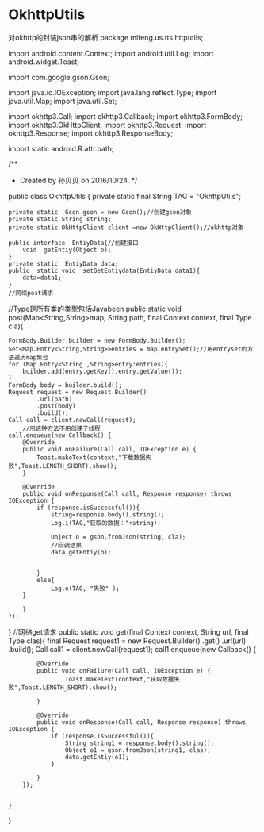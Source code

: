 # OkhttpUtils
对okhttp的封装json串的解析
package mifeng.us.tts.httputils;

import android.content.Context;
import android.util.Log;
import android.widget.Toast;

import com.google.gson.Gson;

import java.io.IOException;
import java.lang.reflect.Type;
import java.util.Map;
import java.util.Set;

import okhttp3.Call;
import okhttp3.Callback;
import okhttp3.FormBody;
import okhttp3.OkHttpClient;
import okhttp3.Request;
import okhttp3.Response;
import okhttp3.ResponseBody;

import static android.R.attr.path;

/**
 * Created by 孙贝贝 on 2016/10/24.
 */

public class OkhttpUtils {
    private static final String TAG = "OkhttpUtils";

    private static  Gson gson = new Gson();//创建gson对象
    private static String string;
    private static OkHttpClient client =new OkHttpClient();//okhttp对象

    public interface  EntiyData{//创建接口
        void  getEntiy(Object o);
    }
    private static  EntiyData data;
    public  static void  setGetEntiydata(EntiyData data1){
        data=data1;
    }
    //网络post请求
//Type是所有类的类型包括Javabeen
    public static  void post(Map<String,String>map, String path, final Context context, final Type cla){

    FormBody.Builder builder = new FormBody.Builder();
    Set<Map.Entry<String,String>>entries = map.entrySet();//用entryset的方法遍历map集合
    for (Map.Entry<String ,String>entry:entries){
        builder.add(entry.getKey(),entry.getValue());
    }
    FormBody body = builder.build();
    Request request = new Request.Builder()
            .url(path)
            .post(body)
            .build();
    Call call = client.newCall(request);
        //用这种方法不用创建子线程
    call.enqueue(new Callback() {
        @Override
        public void onFailure(Call call, IOException e) {
            Toast.makeText(context,"下载数据失败",Toast.LENGTH_SHORT).show();
        }

        @Override
        public void onResponse(Call call, Response response) throws IOException {
            if (response.isSuccessful()){
                string=response.body().string();
                Log.i(TAG,"获取的数据："+string);

                Object o = gson.fromJson(string, cla);
                //回调结果
                data.getEntiy(o);


            }
            else{
                Log.e(TAG, "失败" );
        }

        }
    });

}
    //网络get请求
    public  static void  get(final Context context, String url, final Type clas){
        final Request request1 = new Request.Builder()
                .get()
                .url(url)
                .build();
        Call call1 = client.newCall(request1);
        call1.enqueue(new Callback() {



            @Override
            public void onFailure(Call call, IOException e) {
                    Toast.makeText(context,"获取数据失败",Toast.LENGTH_SHORT).show();

            }

            @Override
            public void onResponse(Call call, Response response) throws IOException {
                if (response.isSuccessful()){
                    String string1 = response.body().string();
                    Object o1 = gson.fromJson(string1, clas);
                    data.getEntiy(o1);
                }

            }
        });


    }


}

